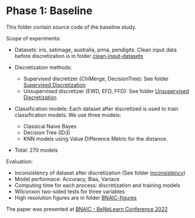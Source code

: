 # Phase 1: Baseline

This folder contain source code of the baseline study.

Scope of experiments:

- Datasets: iris, satimage, australia, pima, pendigits. Clean input data before discretization is in folder [clean-input-datasets](https://github.com/anhtth16/xai_discretization/tree/main/baseline/clean-input-datasets)

- Discretization methods: 
	- Supervised discretizer (ChiMerge, DecisionTree): See folder [Supervised Discretization](https://github.com/anhtth16/xai_discretization/tree/main/baseline/Supervised%20Discretization)
	- Unsupervised discretizer (EWD, EFD, FFD): See folder [Unsupervised Discretization](https://github.com/anhtth16/xai_discretization/tree/main/baseline/Unsupervised%20Discretization)
	
- Classification models: Each dataset after discretized is used to train classification models. We use three models:
	- Classical Naive Bayes
	- Decision Tree (ID3)
	- KNN models using Value Difference Metric for the distance.

- Total: 270 models

Evaluation:

- Inconsistency of dataset after discretization (See folder [Inconsistency](https://github.com/anhtth16/xai_discretization/tree/main/baseline/Inconsistency))
- Model performace: Accuracy, Bias, Variace
- Computing time for each process: discretization and training models
- Wilconxon two-sided tests for three variables
- High resolution figures are in folder [BNAIC-figures](https://github.com/anhtth16/xai_discretization/tree/main/baseline/bnaic-figures)

The paper was presented at [BNAIC - BeNeLearn Conference 2022](https://bnaic2022.uantwerpen.be/wp-content/uploads/BNAICBeNeLearn_2022_submission_8652.pdf)
